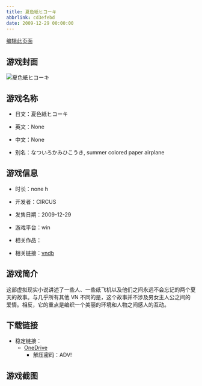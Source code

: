 ```yaml
---
title: 夏色紙ヒコーキ
abbrlink: cd3efebd
date: 2009-12-29 00:00:00
---
```

[编辑此页面](https://github.com/ACG-3/ADV3-source/blob/main/source/_posts/games/%E5%A4%8F%E8%89%B2%E7%B4%99%E3%83%92%E3%82%B3%E3%83%BC%E3%82%AD.md)

## 游戏封面

![夏色紙ヒコーキ](https://pan.timero.xyz/onedrive/img_lib_001/%E5%A4%8F%E8%89%B2%E7%B4%99%E3%83%92%E3%82%B3%E3%83%BC%E3%82%AD_cover.avif)


## 游戏名称

- 日文：夏色紙ヒコーキ
- 英文：None
- 中文：None

- 别名：なついろかみひこうき, summer colored paper airplane


## 游戏信息

- 时长：none h
- 开发者：CIRCUS
- 发售日期：2009-12-29
- 游戏平台：win
- 相关作品：

- 相关链接：[vndb](https://vndb.org/v5887)


## 游戏简介

这部虚拟现实小说讲述了一些人、一些纸飞机以及他们之间永远不会忘记的两个夏天的故事。与几乎所有其他 VN 不同的是，这个故事并不涉及男女主人公之间的爱情。相反，它的重点是编织一个美丽的环境和人物之间感人的互动。




## 下载链接

- 稳定链接：
    - [OneDrive](https://pan.timero.xyz/onedrive/adv_lib_001/%E5%A4%8F%E8%89%B2%E7%B4%99%E3%83%92%E3%82%B3%E3%83%BC%E3%82%AD)
        - 解压密码：ADV!



## 游戏截图


